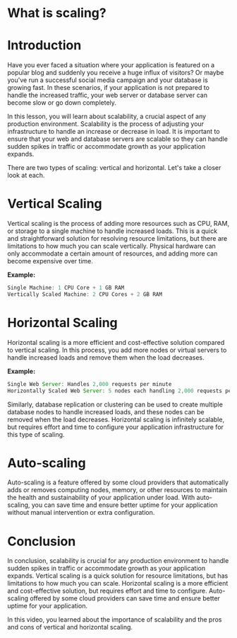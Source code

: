 # What is scaling?

# Introduction

Have you ever faced a situation where your application is featured on a popular blog and suddenly you receive a huge influx of visitors? Or maybe you've run a successful social media campaign and your database is growing fast. In these scenarios, if your application is not prepared to handle the increased traffic, your web server or database server can become slow or go down completely.

In this lesson, you will learn about scalability, a crucial aspect of any production environment. Scalability is the process of adjusting your infrastructure to handle an increase or decrease in load. It is important to ensure that your web and database servers are scalable so they can handle sudden spikes in traffic or accommodate growth as your application expands.

There are two types of scaling: vertical and horizontal. Let's take a closer look at each.

# Vertical Scaling

Vertical scaling is the process of adding more resources such as CPU, RAM, or storage to a single machine to handle increased loads. This is a quick and straightforward solution for resolving resource limitations, but there are limitations to how much you can scale vertically. Physical hardware can only accommodate a certain amount of resources, and adding more can become expensive over time.

**Example:**

```jsx
Single Machine: 1 CPU Core + 1 GB RAM
Vertically Scaled Machine: 2 CPU Cores + 2 GB RAM
```

# Horizontal Scaling

Horizontal scaling is a more efficient and cost-effective solution compared to vertical scaling. In this process, you add more nodes or virtual servers to handle increased loads and remove them when the load decreases.

**Example:**

```jsx
Single Web Server: Handles 2,000 requests per minute
Horizontally Scaled Web Server: 5 nodes each handling 2,000 requests per minute, capable of handling 10,000 requests per minute
```

Similarly, database replication or clustering can be used to create multiple database nodes to handle increased loads, and these nodes can be removed when the load decreases. Horizontal scaling is infinitely scalable, but requires effort and time to configure your application infrastructure for this type of scaling.

# Auto-scaling

Auto-scaling is a feature offered by some cloud providers that automatically adds or removes computing nodes, memory, or other resources to maintain the health and sustainability of your application under load. With auto-scaling, you can save time and ensure better uptime for your application without manual intervention or extra configuration.

# Conclusion

In conclusion, scalability is crucial for any production environment to handle sudden spikes in traffic or accommodate growth as your application expands. Vertical scaling is a quick solution for resource limitations, but has limitations to how much you can scale. Horizontal scaling is a more efficient and cost-effective solution, but requires effort and time to configure. Auto-scaling offered by some cloud providers can save time and ensure better uptime for your application.

In this video, you learned about the importance of scalability and the pros and cons of vertical and horizontal scaling.